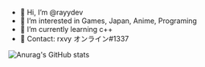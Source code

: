- 👋 Hi, I’m @rayydev
- 👀 I’m interested in Games, Japan, Anime, Programing
- 🌱 I’m currently learning c++
- 📩 Contact: rxvy オンライン#1337

![Anurag's GitHub stats](https://github-readme-stats.vercel.app/api?username=rayydev&count_private=true)



<!---
rayydev/rayydev is a ✨ special ✨ repository because its `README.md` (this file) appears on your GitHub profile.
You can click the Preview link to take a look at your changes.
--->
